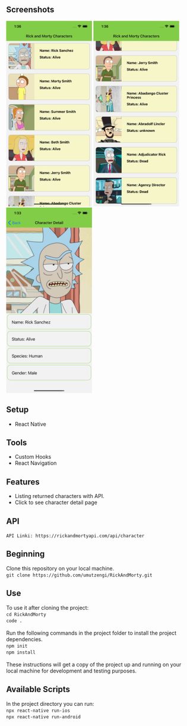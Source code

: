 ## Screenshots
<div>
<img src="src/assets/screenshots/Simulator Screen Shot - iPhone 14 - 2022-11-28 at 01.36.20.png" height="500" />
<img src="src/assets/screenshots/Simulator Screen Shot - iPhone 14 - 2022-11-28 at 01.36.34.png" height="500" />
<img src="src/assets/screenshots/Simulator Screen Shot - iPhone 14 - 2022-11-28 at 01.33.24.png" height="500" />
</div>

## Setup
- React Native

## Tools
- Custom Hooks
- React Navigation

## Features 
- Listing returned characters with API.
- Click to see character detail page

## API
`API Linki: https://rickandmortyapi.com/api/character`

## Beginning 
Clone this repository on your local machine.
<br>
`git clone https://github.com/umutzengi/RickAndMorty.git`

## Use 
To use it after cloning the project:
<br>
`cd RickAndMorty`
<br>
`code .`
<br>
<br>
Run the following commands in the project folder to install the project dependencies.
<br>
`npm init`
<br>
`npm install`
<br>
<br>
These instructions will get a copy of the project up and running on your local machine for development and testing purposes.

## Available Scripts
In the project directory you can run:
<br>
`npx react-native run-ios`
<br>
`npx react-native run-android`

